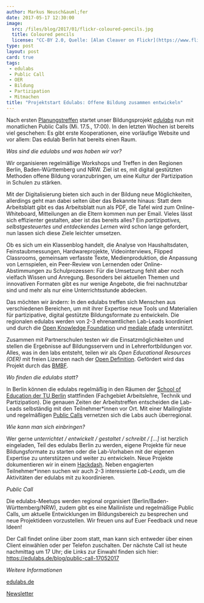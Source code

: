 ```yaml
---
author: Markus Neusch&auml;fer
date: 2017-05-17 12:30:00
image:
  src: /files/blog/2017/01/flickr-coloured-pencils.jpg
  title: Coloured pencils
  license: "CC-BY 2.0, Quelle: [Alan Cleaver on Flickr](https://www.flickr.com/photos/alancleaver/2380333875/in/photolist-4CkQke-4eVLxs-4eRN3v-d8axLq-efdcc9-9v5KgN-9SFKsW-2UXZzH-JZTDf-cJHYSm-9SCSEg-9SFKGS-9SFKm9-9SCSwV-9SCSPR-9SCSMP-9SCSBF-9SCSGF-9SCSz8-9SFKqA-9rju35-9v2KjM-9Kztfc-cXp2NS-cXp38o-9TcU4D-cXp37d-cXp361-cPgia5-cXp2W5-9v2Ksv-cXp33b-cXp2Xy-pNF7Ku-nTnYHj-4Ee1D6-cXp34E-nAYCr6-oN4pit-9rM5a9-pLU5b-8Hf2rw-cXp2TL-nzdonj-qswGiC-2A4pbV-nzBG4x-dcLd9J-eDE6YX-e8iWy8)"
type: post
layout: post
card: true
tags:
 - edulabs
 - Public Call
 - OER
 - Bildung
 - Partizipation
 - Mitmachen
title: "Projektstart Edulabs: Offene Bildung zusammen entwickeln"
---
```

Nach ersten [Planungstreffen](https://edulabs.de/blog/Review-Planungstreffen-03.05) startet unser Bildungsprojekt _[edulabs](https://www.edulabs.de)_ nun mit monatlichen Public Calls (Mi. 17.5., 17:00). In den letzten Wochen ist bereits viel geschehen: Es gibt erste Kooperationen, eine vorläufige Website und vor allem: Das edulab Berlin hat bereits einen Raum.

*Was sind die edulabs und was haben wir vor?*

Wir organisieren regelmäßige Workshops und Treffen in den Regionen Berlin, Baden-Württemberg und NRW. Ziel ist es, mit digital gestützten Methoden offene Bildung voranzubringen, um eine Kultur der Partizipation in Schulen zu stärken.

Mit der Digitalisierung bieten sich auch in der Bildung neue Möglichkeiten, allerdings geht man dabei selten über das Bekannte hinaus: Statt dem Arbeitsblatt gibt es das Arbeitsblatt nun als PDF, die Tafel wird zum Online-Whiteboard, Mitteilungen an die Eltern kommen nun per Email. Vieles lässt sich effizienter gestalten, aber ist das bereits alles? Ein *partizipatives, selbstgesteuertes und entdeckendes Lernen* wird schon lange gefordert, nun lassen sich diese Ziele leichter umsetzen.

Ob es sich um ein Klassenblog handelt, die Analyse von Haushaltsdaten, Feinstaubmessungen, Hardwareprojekte, Videointerviews, Flipped Classrooms, gemeinsam verfasste Texte, Medienproduktion, die Anpassung von Lernspielen, ein Peer-Review von Lernenden oder Online-Abstimmungen zu Schulprozessen: Für die Umsetzung fehlt aber noch vielfach Wissen und Anregung. Besonders bei aktuellen Themen und innovativen Formaten gibt es nur wenige Angebote, die frei nachnutzbar sind und mehr als nur eine Unterrichtsstunde abdecken.

Das möchten wir ändern: In den edulabs treffen sich Menschen aus verschiedenen Bereichen, um mit ihrer Expertise neue Tools und Materialien für partizipative, digital gestützte Bildungsformate zu entwickeln. Die regionalen edulabs werden von 2-3 ehrenamtlichen Lab-Leads koordiniert und durch die [Open Knowledge Foundation](https://okfn.de/) und [mediale pfade](http://www.medialepfade.de) unterstützt.

Zusammen mit Partnerschulen testen wir die Einsatzmöglichkeiten und stellen die Ergebnisse auf Bildungsservern und in Lehrerfortbildungen vor. Alles, was in den labs entsteht, teilen wir als *Open Educational Resources (OER)* mit freien Lizenzen nach der [Open Definition](http://opendefinition.org/). Gefördert wird das Projekt durch das [BMBF](https://www.bmbf.de).

*Wo finden die edulabs statt?*

In Berlin können die edulabs regelmäßig in den Räumen der [School of Education der TU Berlin](www.setub.tu-berlin.de) stattfinden (Fachgebiet Arbeitslehre, Technik und Partizipation). Die genauen Zeiten der Arbeitstreffen entscheiden die Lab-Leads selbständig mit den Teilnehmer*innen vor Ort. Mit einer Mailingliste und regelmäßigen [Public Calls](https://edulabs.de/blog/public-call-17052017) vernetzen sich die Labs auch überregional.

*Wie kann man sich einbringen?*

Wer gerne _unterrichtet / entwickelt / gestaltet / schreibt / [...]_ ist herzlich eingeladen, Teil des edulabs Berlin zu werden, eigene Projekte für neue Bildungsformate zu starten oder die Lab-Vorhaben mit der eigenen Expertise zu unterstützen und weiter zu entwickeln. Neue Projekte dokumentieren wir in einem [Hackdash](https://edulabs.de/blog/projekte-sammeln). Neben engagierten Teilnehmer*innen suchen wir auch 2-3 interessierte _Lab-Leads_, um die Aktivitäten der edulabs mit zu koordinieren. 

*Public Call*

Die edulabs-Meetups werden regional organisiert (Berlin/Baden-Württemberg/NRW), zudem gibt es eine Mailinliste und regelmäßige Public Calls, um aktuelle Entwicklungen im Bildungsbereich zu besprechen und neue Projektideen vorzustellen. Wir freuen uns auf Euer Feedback und neue Ideen! 

Der Call findet online über zoom statt, man kann sich entweder über einen Client einwählen oder per Telefon zuschalten. Der nächste Call ist heute nachmittag um 17 Uhr; die Links zur Einwahl finden sich hier:
https://edulabs.de/blog/public-call-17052017

*Weitere Informationen*

[edulabs.de](https://www.edulabs.de)

[Newsletter](http://okfn.us5.list-manage.com/subscribe?u=929f1e07936386d34833e20d1&id=9ceae2ed43)
